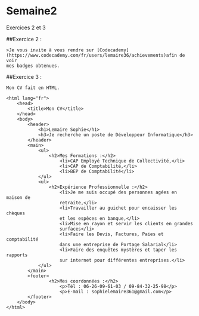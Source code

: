 # Semaine2
Exercices 2 et 3

##Exercice 2 :

    >Je vous invite à vous rendre sur [Codecademy]
    (https://www.codecademy.com/fr/users/lemaire36/achievements)afin de voir
    mes badges obtenues.
    
##Exercice 3 :

    Mon CV fait en HTML.
    
<!DOCTYPE html>
    <html lang="fr">
        <head>
            <title>Mon CV</title>
        </head>
        <body>
            <header>
                <h1>Lemaire Sophie</h1>
                <h3>Je recherche un poste de Développeur Informatique</h3>
            </header>
            <main>
                <ul>
                    <h2>Mes Formations :</h2>
                        <li>CAP Employé Technique de Collectivité,</li>
                        <li>CAP de Comptabilité,</li>
                        <li>BEP de Comptabilité</li>
                </ul>
                <ul>
                    <h2>Expérience Professionnelle :</h2>
                        <li>Je me suis occupé des personnes agées en maison de 
                        retraite,</li>
                        <li>Travailler au guichet pour encaisser les chèques 
                        et les espèces en banque,</li>
                        <li>Mise en rayon et servir les clients en grandes 
                        surfaces</li>
                        <li>Faire les Devis, Factures, Paies et comptabilité 
                        dans une entreprise de Portage Salarial</li>
                        <li>Faire des enquêtes mystères et taper les rapports 
                        sur internet pour différentes entreprises.</li>
                </ul>
            </main>
            <footer>
                    <h2>Mes coordonnées :</h2>
                        <p>Tél : 06-26-09-61-03 / 09-84-32-25-98</p>
                        <p>E-mail : sophielemaire361@gmail.com</p>
            </footer>
        </body>
    </html>